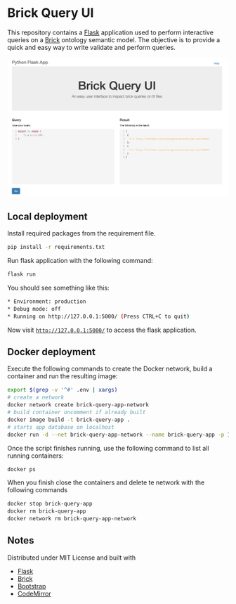 # Brick Query UI

This repository contains a [Flask]() application used to perform interactive queries on a [Brick]() ontology semantic model. The
objective is to provide a quick and easy way to write validate and perform queries.

![](./static/img/app.png "Example of timeseries from query on timescald db and brick model")

## Local deployment

Install required packages from the requirement file.

```bash
pip install -r requirements.txt
```

Run flask application with the following command:

```bash
flask run
```

You should see something like this:

```bash
* Environment: production
* Debug mode: off
* Running on http://127.0.0.1:5000/ (Press CTRL+C to quit)
```

Now visit [`http://127.0.0.1:5000/`](http://127.0.0.1:5000/) to access the flask application.

## Docker deployment

Execute the following commands to create the Docker network, build a container and run the resulting image:

```bash
export $(grep -v '^#' .env | xargs)
# create a network
docker network create brick-query-app-network
# build container uncomment if already built
docker image build -t brick-query-app .
# starts app database on localhost
docker run -d --net brick-query-app-network --name brick-query-app -p 127.0.0.1:5000:5000 brick-query-app
```

Once the script finishes running, use the following command to list all running containers:

```bash
docker ps
```

When you finish close the containers and delete te network with the following commands
```bash
docker stop brick-query-app
docker rm brick-query-app
docker network rm brick-query-app-network
```

## Notes

Distributed under MIT License and built with

* [Flask](https://flask.palletsprojects.com/en/2.2.x/)
* [Brick](https://brickschema.org/)
* [Bootstrap](https://getbootstrap.com/)
* [CodeMirror](https://codemirror.net/)
